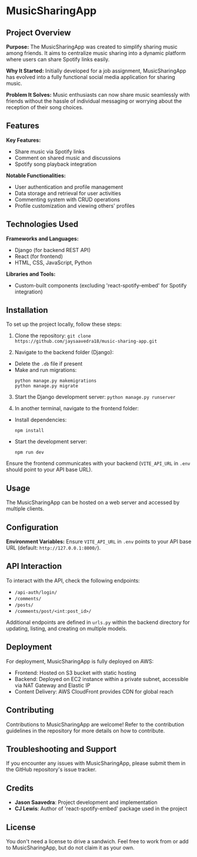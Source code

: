 # MusicSharingApp

## Project Overview

**Purpose:**
The MusicSharingApp was created to simplify sharing music among friends. It aims to centralize music sharing into a dynamic platform where users can share Spotify links easily.

**Why It Started:**
Initially developed for a job assignment, MusicSharingApp has evolved into a fully functional social media application for sharing music.

**Problem It Solves:**
Music enthusiasts can now share music seamlessly with friends without the hassle of individual messaging or worrying about the reception of their song choices.

## Features

**Key Features:**
- Share music via Spotify links
- Comment on shared music and discussions
- Spotify song playback integration

**Notable Functionalities:**
- User authentication and profile management
- Data storage and retrieval for user activities
- Commenting system with CRUD operations
- Profile customization and viewing others' profiles

## Technologies Used

**Frameworks and Languages:**
- Django (for backend REST API)
- React (for frontend)
- HTML, CSS, JavaScript, Python

**Libraries and Tools:**
- Custom-built components (excluding 'react-spotify-embed' for Spotify integration)

## Installation

To set up the project locally, follow these steps:

1. Clone the repository:
```git clone https://github.com/jaysaavedra18/music-sharing-app.git```


2. Navigate to the backend folder (Django):
- Delete the `.db` file if present
- Make and run migrations:
  ```
  python manage.py makemigrations
  python manage.py migrate
  ```

3. Start the Django development server:
```python manage.py runserver```


4. In another terminal, navigate to the frontend folder:
- Install dependencies:
  ```
  npm install
  ```
- Start the development server:
  ```
  npm run dev
  ```

Ensure the frontend communicates with your backend (`VITE_API_URL` in `.env` should point to your API base URL).

## Usage

The MusicSharingApp can be hosted on a web server and accessed by multiple clients.

## Configuration

**Environment Variables:**
Ensure `VITE_API_URL` in `.env` points to your API base URL (default: `http://127.0.0.1:8000/`).

## API Interaction

To interact with the API, check the following endpoints:
- `/api-auth/login/`
- `/comments/`
- `/posts/`
- `/comments/post/<int:post_id>/`

Additional endpoints are defined in `urls.py` within the backend directory for updating, listing, and creating on multiple models.

## Deployment

For deployment, MusicSharingApp is fully deployed on AWS:
- Frontend: Hosted on S3 bucket with static hosting
- Backend: Deployed on EC2 instance within a private subnet, accessible via NAT Gateway and Elastic IP
- Content Delivery: AWS CloudFront provides CDN for global reach

## Contributing

Contributions to MusicSharingApp are welcome! Refer to the contribution guidelines in the repository for more details on how to contribute.

## Troubleshooting and Support

If you encounter any issues with MusicSharingApp, please submit them in the GitHub repository's issue tracker.

## Credits

- **Jason Saavedra**: Project development and implementation
- **CJ Lewis**: Author of 'react-spotify-embed' package used in the project

## License

You don't need a license to drive a sandwich. Feel free to work from or add to MusicSharingApp, but do not claim it as your own.



